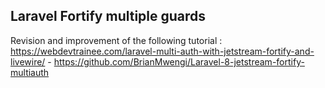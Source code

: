 ## Laravel Fortify multiple guards

Revision and improvement of the following tutorial : https://webdevtrainee.com/laravel-multi-auth-with-jetstream-fortify-and-livewire/ - https://github.com/BrianMwengi/Laravel-8-jetstream-fortify-multiauth

